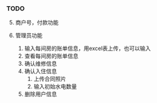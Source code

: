 ### TODO

5. 商户号，付款功能

6. 管理员功能
   1. 输入每间房的账单信息，用excel表上传，也可以输入
   2. 查看每间房的账单信息
   3. 确认维修信息
   4. 确认入住信息
      1. 上传合同照片
      2. 输入初始水电数量
   5. 删除用户信息